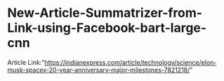 # New-Article-Summatrizer-from-Link-using-Facebook-bart-large-cnn

Article Link:"https://indianexpress.com/article/technology/science/elon-musk-spacex-20-year-anniversary-major-milestones-7821218/"
